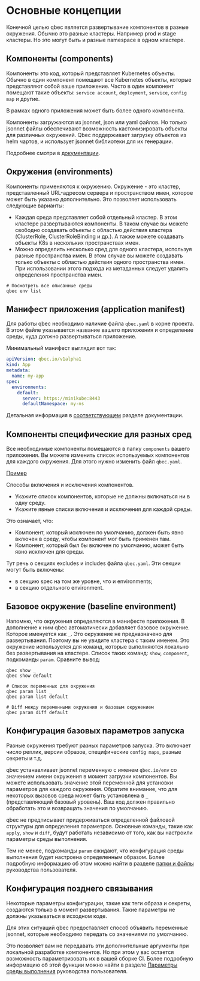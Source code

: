 # Основные концепции
Конечной целью qbec является развертывание компонентов в разные окружения. Обычно это разные кластеры. Например prod и stage кластеры. 
Но это могут быть и разные namespace в одном кластере. 

## Компоненты (components)
Компоненты это код, который представляет Kubernetes объекты. Обычно в один компонент помещают все Kubernetes объекты, которые представляют собой ваше приложение.
Часто в один компонент помещают такие объекты: `service account`, `deployment`, `service`, `config map` и другие.

В рамках одного приложения может быть более одного компонента.

Компоненты загружаются из jsonnet, json или yaml файлов. Но только jsonnet файлы обеспечивают возможность кастомизировать объекты для различных окружений.
Qbec поддерживает загрузку объектов из helm чартов, и использует jsonnet библиотеки для их генерации.

Подробнее смотри в [документации](https://qbec.io/userguide/model/userguide/authoring/).

## Окружения (environments)
Компоненты применяются к окружению. Окружение - это кластер, представленный URL-адресом сервера и пространством имен, которое может быть указано дополнительно.
Это позволяет использовать следующие варианты:
- Каждая среда представляет собой отдельный кластер.
В этом кластере развертываются компоненты.
В таком случае вы можете свободно создавать объекты с областью действия кластера (ClusterRole, ClusterRoleBinding и др.).
А также можете создавать объекты K8s в нескольких пространствах имен.
- Можно определить несколько сред для одного кластера, используя разные пространства имен.
В этом случае вы можете создавать только объекты с областью действия одного пространства имен.
При использовании этого подхода из метаданных следует удалить определения пространства имен.

```shell script
# Посмотреть все описанные среды 
qbec env list
```

## Манифест приложения (application manifest)
Для работы qbec необходимо наличие файла `qbec.yaml` в корне проекта.
В этом файле указывается название вашего приложения и определение среды, куда должно развертываться приложение.

Минимальный манифест выглядит вот так:
```yaml
apiVersion: qbec.io/v1alpha1
kind: App
metadata:
  name: my-app
spec:
  environments:
    default:
      server: https://minikube:8443 
      defaultNamespace: my-ns
```
Детальная информация в [соответствующем](https://qbec.io/reference/qbec-yaml) разделе документации.

## Компоненты специфические для разных сред
Все необходимые компоненты помещаются в папку `components` вашего приложения.
Вы можете изменить список используемых компонентов для каждого окружения.
Для этого нужно изменить файл `qbec.yaml`.

[Пример](./20-next/README.md)

Способы включения и исключения компонентов.
- Укажите список компонентов, которые не должны включаться ни в одну среду.
- Укажите явные списки включения и исключения для каждой среды.

Это означает, что:
- Компонент, который исключен по умолчанию, должен быть явно включен в среду, чтобы компонент мог быть применен там.
- Компонент, который был бы включен по умолчанию, может быть явно исключен для среды.

Тут речь о секциях excludes и includes файла `qbec.yaml`. Эти секции могут быть включены:
- в секцию spec на том же уровне, что и environments;
- в секцию отдельного environment.

## Базовое окружение (baseline environment)
Напомню, что окружения определяются в манифесте приложения. В дополнение к ним qbec автоматически добавляет базовое окружение.
Которое именуется как `_`. Это окружение не предназначено для развертывания. 
Поэтому вы не увидите кластера с таким именем.
Это окружение используется для команд, которые выполняются локально без развертывания на кластере.
Список таких команд: `show`, `component`, подкоманды `param`.
Сравните вывод:
```shell script
qbec show _
qbec show default

# Список переменных для окружения
qbec param list _
qbec param list default

# Diff между переменными окружения и базовым окружением
qbec param diff default
```

## Конфигурация базовых параметров запуска
Разные окружения требуют разных параметров запуска. Это включает число реплик, версии образов, специфические `config maps`, разные секреты и т.д.
   
qbec устанавливает jsonnet переменную с именем `qbec.io/env` со значением имени окружения в момент загрузки компонентов. 
Вы можете использовать значение этой переменной для установки параметров для каждого окружения.
Обратите внимание, что для некоторых вызовов среда может быть установлена в `_` (представляющий базовый уровень). 
Ваш код должен правильно обработать это и возвращать значения по умолчанию.
   
qbec не предписывает придерживаться определенной файловой структуры для определения параметров.
Основные команды, такие как `apply`, `show` и `diff`, будут работать независимо от того, как вы настроили параметры среды выполнения.

Тем не менее, подкоманды `param` ожидают, что конфигурация среды выполнения будет настроена определенным образом. Более подробную информацию об этом можно найти в разделе [папки и файлы](https://qbec.io/userguide/usage/basic) руководства пользователя.   

## Конфигурация позднего связывания
Некоторые параметры конфигурации, такие как теги образа и секреты, создаются только в момент развертывания.
Такие параметры не должны указываться в исходном коде. 

Для этих ситуаций qbec предоставляет способ объявить переменные jsonnet, которые необходимо передать со значениями по умолчанию.

Это позволяет вам не передавать эти дополнительные аргументы при локальной разработке компонентов. 
Но при этом у вас остается возможность параметризовать их в вашей сборке CI.
Более подробную информацию об этой функции можно найти в разделе [Параметры среды выполнения](https://qbec.io/userguide/usage/runtime-params) руководства пользователя.   
